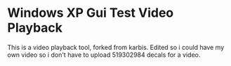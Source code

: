 # Windows XP Gui Test Video Playback
This is a video playback tool, forked from karbis. Edited so i could have my own video so i don't have to upload 519302984 decals for a video.
